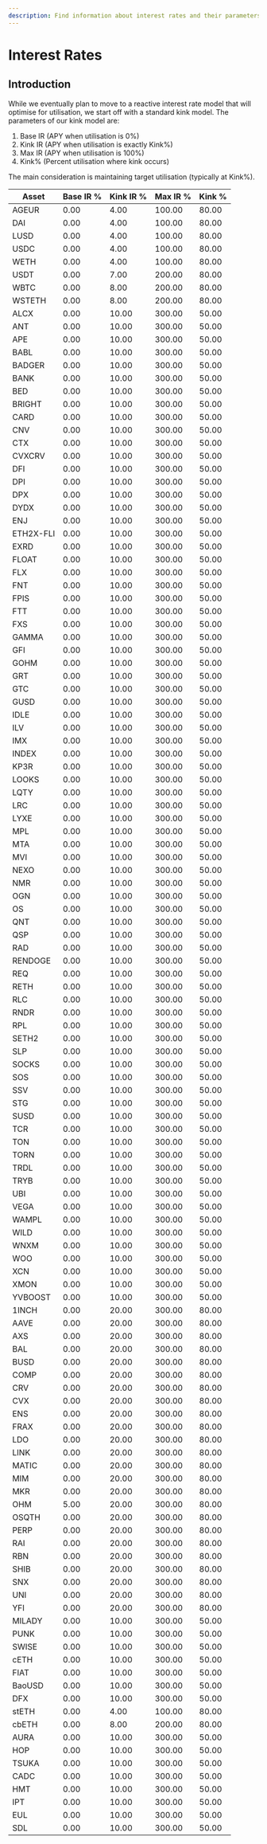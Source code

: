 ```yaml
---
description: Find information about interest rates and their parameters on Euler
---
```


# Interest Rates

## Introduction&#x20;

While we eventually plan to move to a reactive interest rate model that will optimise for utilisation, we start off with a standard kink model. The parameters of our kink model are:

1. Base IR (APY when utilisation is 0%)
2. Kink IR (APY when utilisation is exactly Kink%)
3. Max IR (APY when utilisation is 100%)
4. Kink% (Percent utilisation where kink occurs)

The main consideration is maintaining target utilisation (typically at Kink%).&#x20;



| Asset | Base IR % | Kink IR % | Max IR % | Kink % |
|-------|------|-------|-------|-------|
| AGEUR | 0.00| 4.00 | 100.00 | 80.00 |
| DAI | 0.00| 4.00 | 100.00 | 80.00 |
| LUSD | 0.00| 4.00 | 100.00 | 80.00 |
| USDC | 0.00| 4.00 | 100.00 | 80.00 |
| WETH | 0.00| 4.00 | 100.00 | 80.00 |
| USDT | 0.00| 7.00 | 200.00 | 80.00 |
| WBTC | 0.00| 8.00 | 200.00 | 80.00 |
| WSTETH | 0.00| 8.00 | 200.00 | 80.00 |
| ALCX | 0.00| 10.00 | 300.00 | 50.00 |
| ANT | 0.00| 10.00 | 300.00 | 50.00 |
| APE | 0.00| 10.00 | 300.00 | 50.00 |
| BABL | 0.00| 10.00 | 300.00 | 50.00 |
| BADGER | 0.00| 10.00 | 300.00 | 50.00 |
| BANK | 0.00| 10.00 | 300.00 | 50.00 |
| BED | 0.00| 10.00 | 300.00 | 50.00 |
| BRIGHT | 0.00| 10.00 | 300.00 | 50.00 |
| CARD | 0.00| 10.00 | 300.00 | 50.00 |
| CNV | 0.00| 10.00 | 300.00 | 50.00 |
| CTX | 0.00| 10.00 | 300.00 | 50.00 |
| CVXCRV | 0.00| 10.00 | 300.00 | 50.00 |
| DFI | 0.00| 10.00 | 300.00 | 50.00 |
| DPI | 0.00| 10.00 | 300.00 | 50.00 |
| DPX | 0.00| 10.00 | 300.00 | 50.00 |
| DYDX | 0.00| 10.00 | 300.00 | 50.00 |
| ENJ | 0.00| 10.00 | 300.00 | 50.00 |
| ETH2X-FLI | 0.00| 10.00 | 300.00 | 50.00 |
| EXRD | 0.00| 10.00 | 300.00 | 50.00 |
| FLOAT | 0.00| 10.00 | 300.00 | 50.00 |
| FLX | 0.00| 10.00 | 300.00 | 50.00 |
| FNT | 0.00| 10.00 | 300.00 | 50.00 |
| FPIS | 0.00| 10.00 | 300.00 | 50.00 |
| FTT | 0.00| 10.00 | 300.00 | 50.00 |
| FXS | 0.00| 10.00 | 300.00 | 50.00 |
| GAMMA | 0.00| 10.00 | 300.00 | 50.00 |
| GFI | 0.00| 10.00 | 300.00 | 50.00 |
| GOHM | 0.00| 10.00 | 300.00 | 50.00 |
| GRT | 0.00| 10.00 | 300.00 | 50.00 |
| GTC | 0.00| 10.00 | 300.00 | 50.00 |
| GUSD | 0.00| 10.00 | 300.00 | 50.00 |
| IDLE | 0.00| 10.00 | 300.00 | 50.00 |
| ILV | 0.00| 10.00 | 300.00 | 50.00 |
| IMX | 0.00| 10.00 | 300.00 | 50.00 |
| INDEX | 0.00| 10.00 | 300.00 | 50.00 |
| KP3R | 0.00| 10.00 | 300.00 | 50.00 |
| LOOKS | 0.00| 10.00 | 300.00 | 50.00 |
| LQTY | 0.00| 10.00 | 300.00 | 50.00 |
| LRC | 0.00| 10.00 | 300.00 | 50.00 |
| LYXE | 0.00| 10.00 | 300.00 | 50.00 |
| MPL | 0.00| 10.00 | 300.00 | 50.00 |
| MTA | 0.00| 10.00 | 300.00 | 50.00 |
| MVI | 0.00| 10.00 | 300.00 | 50.00 |
| NEXO | 0.00| 10.00 | 300.00 | 50.00 |
| NMR | 0.00| 10.00 | 300.00 | 50.00 |
| OGN | 0.00| 10.00 | 300.00 | 50.00 |
| OS | 0.00| 10.00 | 300.00 | 50.00 |
| QNT | 0.00| 10.00 | 300.00 | 50.00 |
| QSP | 0.00| 10.00 | 300.00 | 50.00 |
| RAD | 0.00| 10.00 | 300.00 | 50.00 |
| RENDOGE | 0.00| 10.00 | 300.00 | 50.00 |
| REQ | 0.00| 10.00 | 300.00 | 50.00 |
| RETH | 0.00| 10.00 | 300.00 | 50.00 |
| RLC | 0.00| 10.00 | 300.00 | 50.00 |
| RNDR | 0.00| 10.00 | 300.00 | 50.00 |
| RPL | 0.00| 10.00 | 300.00 | 50.00 |
| SETH2 | 0.00| 10.00 | 300.00 | 50.00 |
| SLP | 0.00| 10.00 | 300.00 | 50.00 |
| SOCKS | 0.00| 10.00 | 300.00 | 50.00 |
| SOS | 0.00| 10.00 | 300.00 | 50.00 |
| SSV | 0.00| 10.00 | 300.00 | 50.00 |
| STG | 0.00| 10.00 | 300.00 | 50.00 |
| SUSD | 0.00| 10.00 | 300.00 | 50.00 |
| TCR | 0.00| 10.00 | 300.00 | 50.00 |
| TON | 0.00| 10.00 | 300.00 | 50.00 |
| TORN | 0.00| 10.00 | 300.00 | 50.00 |
| TRDL | 0.00| 10.00 | 300.00 | 50.00 |
| TRYB | 0.00| 10.00 | 300.00 | 50.00 |
| UBI | 0.00| 10.00 | 300.00 | 50.00 |
| VEGA | 0.00| 10.00 | 300.00 | 50.00 |
| WAMPL | 0.00| 10.00 | 300.00 | 50.00 |
| WILD | 0.00| 10.00 | 300.00 | 50.00 |
| WNXM | 0.00| 10.00 | 300.00 | 50.00 |
| WOO | 0.00| 10.00 | 300.00 | 50.00 |
| XCN | 0.00| 10.00 | 300.00 | 50.00 |
| XMON | 0.00| 10.00 | 300.00 | 50.00 |
| YVBOOST | 0.00| 10.00 | 300.00 | 50.00 |
| 1INCH | 0.00| 20.00 | 300.00 | 80.00 |
| AAVE | 0.00| 20.00 | 300.00 | 80.00 |
| AXS | 0.00| 20.00 | 300.00 | 80.00 |
| BAL | 0.00| 20.00 | 300.00 | 80.00 |
| BUSD | 0.00| 20.00 | 300.00 | 80.00 |
| COMP | 0.00| 20.00 | 300.00 | 80.00 |
| CRV | 0.00| 20.00 | 300.00 | 80.00 |
| CVX | 0.00| 20.00 | 300.00 | 80.00 |
| ENS | 0.00| 20.00 | 300.00 | 80.00 |
| FRAX | 0.00| 20.00 | 300.00 | 80.00 |
| LDO | 0.00| 20.00 | 300.00 | 80.00 |
| LINK | 0.00| 20.00 | 300.00 | 80.00 |
| MATIC | 0.00| 20.00 | 300.00 | 80.00 |
| MIM | 0.00| 20.00 | 300.00 | 80.00 |
| MKR | 0.00| 20.00 | 300.00 | 80.00 |
| OHM | 5.00| 20.00 | 300.00 | 80.00 |
| OSQTH | 0.00| 20.00 | 300.00 | 80.00 |
| PERP | 0.00| 20.00 | 300.00 | 80.00 |
| RAI | 0.00| 20.00 | 300.00 | 80.00 |
| RBN | 0.00| 20.00 | 300.00 | 80.00 |
| SHIB | 0.00| 20.00 | 300.00 | 80.00 |
| SNX | 0.00| 20.00 | 300.00 | 80.00 |
| UNI | 0.00| 20.00 | 300.00 | 80.00 |
| YFI | 0.00| 20.00 | 300.00 | 80.00 |
| MILADY | 0.00| 10.00 | 300.00 | 50.00 |
| PUNK | 0.00| 10.00 | 300.00 | 50.00 |
| SWISE | 0.00| 10.00 | 300.00 | 50.00 |
| cETH| 0.00| 10.00 | 300.00 | 50.00 |
| FIAT | 0.00| 10.00 | 300.00 | 50.00 |
| BaoUSD | 0.00| 10.00 | 300.00 | 50.00 |
| DFX | 0.00| 10.00 | 300.00 | 50.00 |
| stETH | 0.00| 4.00 | 100.00 | 80.00 |
| cbETH | 0.00| 8.00 | 200.00 | 80.00 |
| AURA| 0.00| 10.00 | 300.00 | 50.00 |
| HOP | 0.00| 10.00 | 300.00 | 50.00 |
| TSUKA| 0.00| 10.00 | 300.00 | 50.00 |
| CADC | 0.00| 10.00 | 300.00 | 50.00 |
| HMT | 0.00| 10.00 | 300.00 | 50.00 |
| IPT | 0.00| 10.00 | 300.00 | 50.00 |
| EUL| 0.00| 10.00 | 300.00 | 50.00 |
| SDL | 0.00| 10.00 | 300.00 | 50.00 |

